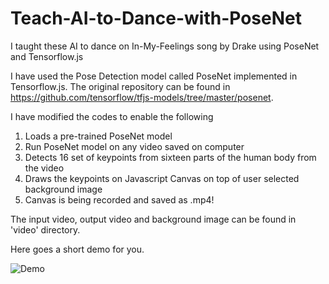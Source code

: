 # Teach-AI-to-Dance-with-PoseNet
I taught these AI to dance on In-My-Feelings song by Drake using PoseNet and Tensorflow.js

I have used the Pose Detection model called PoseNet implemented in Tensorflow.js. The original repository can be found in https://github.com/tensorflow/tfjs-models/tree/master/posenet. 

I have modified the codes to enable the following

1) Loads a pre-trained PoseNet model 
2) Run PoseNet model on any video saved on computer
3) Detects 16 set of keypoints from sixteen parts of the human body from the video
4) Draws the keypoints on Javascript Canvas on top of user selected background image
5) Canvas is being recorded and saved as .mp4!

The input video, output video and background image can be found in 'video' directory.

Here goes a short demo for you.

![Demo](video/kiki2.gif)
